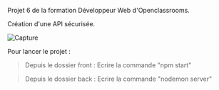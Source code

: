Projet 6 de la formation Développeur Web d'Openclassrooms.

Création d'une API sécurisée.

![Capture](https://user-images.githubusercontent.com/82090592/147764854-9e9ee295-4af7-446a-a716-1c17aab0016f.PNG)

Pour lancer le projet :

> Depuis le dossier front : Ecrire la commande "npm start"

> Depuis le dossier back : Ecrire la commande "nodemon server"
